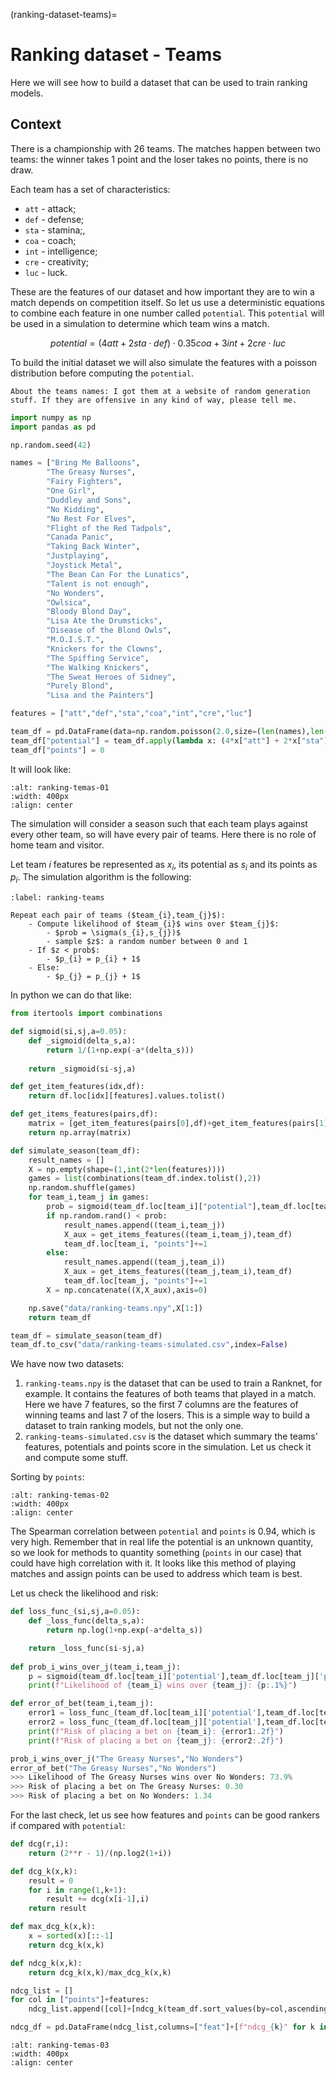 (ranking-dataset-teams)=
# Ranking dataset - Teams

Here we will see how to build a dataset that can be used to train ranking models.

## Context

There is a championship with 26 teams. The matches happen between two teams: the winner takes 1 point and the loser takes no points, there is no draw.

Each team has a set of characteristics:
- `att` - attack;
- `def` - defense;
- `sta` - stamina;,
- `coa` - coach;
- `int` - intelligence;
- `cre` - creativity;
- `luc` - luck.

These are the features of our dataset and how important they are to win a match depends on competition itself. So let us use a deterministic equations to combine each feature in one number called `potential`. This `potential` will be used in a simulation to determine which team wins a match.

$$potential = \left(4 att + 2 sta \cdot def \right) \cdot 0.35 coa + 3 int + 2 cre \cdot luc$$

To build the initial dataset we will also simulate the features with a poisson distribution before computing the `potential`. 

```{note}
About the teams names: I got them at a website of random generation stuff. If they are offensive in any kind of way, please tell me.
```

```python
import numpy as np
import pandas as pd

np.random.seed(42)

names = ["Bring Me Balloons",
        "The Greasy Nurses",
        "Fairy Fighters",
        "One Girl",
        "Duddley and Sons",
        "No Kidding",
        "No Rest For Elves",
        "Flight of the Red Tadpols",
        "Canada Panic",
        "Taking Back Winter",
        "Justplaying",
        "Joystick Metal",
        "The Bean Can For the Lunatics",
        "Talent is not enough",
        "No Wonders",
        "Owlsica",
        "Bloody Blond Day",
        "Lisa Ate the Drumsticks",
        "Disease of the Blond Owls",
        "M.O.I.S.T.",
        "Knickers for the Clowns",
        "The Spiffing Service",
        "The Walking Knickers",
        "The Sweat Heroes of Sidney",
        "Purely Blond",
        "Lisa and the Painters"]

features = ["att","def","sta","coa","int","cre","luc"]

team_df = pd.DataFrame(data=np.random.poisson(2.0,size=(len(names),len(features)))+1,columns=features,index=names)
team_df["potential"] = team_df.apply(lambda x: (4*x["att"] + 2*x["sta"]*x["def"])*0.35*x["coa"] + 3*x["int"] + 2*x["cre"]*x["luc"] ,axis=1)
team_df["points"] = 0
```

It will look like:

```{image} ../../images/datasets-ranking-teams-01.png
:alt: ranking-temas-01
:width: 400px
:align: center
```

The simulation will consider a season such that each team plays against every other team, so will have every pair of teams. Here there is no role of home team and visitor.

Let team $i$ features be represented as $x_{i}$, its potential as $s_{i}$ and its points as $p_{i}$. The simulation algorithm is the following:

```{prf:algorithm} Ranknet algorithm
:label: ranking-teams

Repeat each pair of teams ($team_{i},team_{j}$):  
    - Compute likelihood of $team_{i}$ wins over $team_{j}$:
        - $prob = \sigma(s_{i},s_{j})$  
        - sample $z$: a random number between 0 and 1 
    - If $z < prob$:
        - $p_{i} = p_{i} + 1$  
    - Else:
        - $p_{j} = p_{j} + 1$  
```

In python we can do that like:

```python
from itertools import combinations

def sigmoid(si,sj,a=0.05):
    def _sigmoid(delta_s,a):
        return 1/(1+np.exp(-a*(delta_s)))
    
    return _sigmoid(si-sj,a)

def get_item_features(idx,df):
    return df.loc[idx][features].values.tolist()

def get_items_features(pairs,df):
    matrix = [get_item_features(pairs[0],df)+get_item_features(pairs[1],df)]
    return np.array(matrix)

def simulate_season(team_df):
    result_names = []
    X = np.empty(shape=(1,int(2*len(features))))
    games = list(combinations(team_df.index.tolist(),2))
    np.random.shuffle(games)
    for team_i,team_j in games:
        prob = sigmoid(team_df.loc[team_i]["potential"],team_df.loc[team_j]["potential"])
        if np.random.rand() < prob:
            result_names.append((team_i,team_j))
            X_aux = get_items_features((team_i,team_j),team_df)
            team_df.loc[team_i, "points"]+=1
        else:
            result_names.append((team_j,team_i))
            X_aux = get_items_features((team_j,team_i),team_df)
            team_df.loc[team_j, "points"]+=1
        X = np.concatenate((X,X_aux),axis=0)

    np.save("data/ranking-teams.npy",X[1:])
    return team_df

team_df = simulate_season(team_df)
team_df.to_csv("data/ranking-teams-simulated.csv",index=False)
```

We have now two datasets:
1. `ranking-teams.npy` is the dataset that can be used to train a Ranknet, for example. It contains the features of both teams that played in a match. Here we have 7 features, so the first 7 columns are the features of winning teams and last 7 of the losers. This is a simple way to build a dataset to train ranking models, but not the only one.
2. `ranking-teams-simulated.csv` is the dataset which summary the teams' features, potentials and points score in the simulation. Let us check it and compute some stuff.

Sorting by `points`:

```{image} ../../images/datasets-ranking-teams-02.png
:alt: ranking-temas-02
:width: 400px
:align: center
```

The Spearman correlation between `potential` and `points` is $0.94$, which is very high. Remember that in real life the potential is an unknown quantity, so we look for methods to quantity something (`points` in our case) that could have high correlation with it. It looks like this method of playing matches and assign points can be used to address which team is best.

Let us check the likelihood and risk:

```python
def loss_func_(si,sj,a=0.05):
    def _loss_func(delta_s,a):
        return np.log(1+np.exp(-a*delta_s))

    return _loss_func(si-sj,a)
    
def prob_i_wins_over_j(team_i,team_j):
    p = sigmoid(team_df.loc[team_i]['potential'],team_df.loc[team_j]['potential'])
    print(f"Likelihood of {team_i} wins over {team_j}: {p:.1%}")

def error_of_bet(team_i,team_j):
    error1 = loss_func_(team_df.loc[team_i]['potential'],team_df.loc[team_j]['potential'])
    error2 = loss_func_(team_df.loc[team_j]['potential'],team_df.loc[team_i]['potential'])
    print(f"Risk of placing a bet on {team_i}: {error1:.2f}")
    print(f"Risk of placing a bet on {team_j}: {error2:.2f}")

prob_i_wins_over_j("The Greasy Nurses","No Wonders")
error_of_bet("The Greasy Nurses","No Wonders")
>>> Likelihood of The Greasy Nurses wins over No Wonders: 73.9%
>>> Risk of placing a bet on The Greasy Nurses: 0.30
>>> Risk of placing a bet on No Wonders: 1.34
```

For the last check, let us see how features and `points` can be good rankers if compared with `potential`:

```python
def dcg(r,i):
    return (2**r - 1)/(np.log2(1+i))

def dcg_k(x,k):
    result = 0
    for i in range(1,k+1):
        result += dcg(x[i-1],i)
    return result

def max_dcg_k(x,k):
    x = sorted(x)[::-1]
    return dcg_k(x,k)

def ndcg_k(x,k):
    return dcg_k(x,k)/max_dcg_k(x,k)

ndcg_list = []
for col in ["points"]+features:
    ndcg_list.append([col]+[ndcg_k(team_df.sort_values(by=col,ascending=False)["potential"].values,k) for k in [3,10,20,26]])

ndcg_df = pd.DataFrame(ndcg_list,columns=["feat"]+[f"ndcg_{k}" for k in [3,10,20,26]])
```



```{image} ../../images/datasets-ranking-teams-03.png
:alt: ranking-temas-03
:width: 400px
:align: center
```
